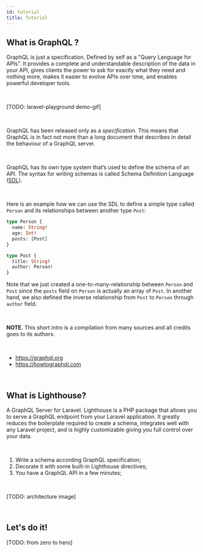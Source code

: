 ```yaml
---
id: tutorial
title: Tutorial
---
```



## What is GraphQL ?

GraphQL is just a specification. Defined by self as a "Query Language for APIs". It provides a complete and understandable description of the data in your API, gives clients the power to ask for exactly what they need and nothing more, makes it easier to evolve APIs over time, and enables powerful developer tools.

<br />

[TODO: laravel-playground demo-gif]

<br />

GraphQL has been released only as a *specification*. This means that GraphQL is in fact not more than a long document that describes in detail the behaviour of a GraphQL server. 

<br />

GraphQL has its own type system that’s used to define the schema of an API. The syntax for writing schemas is called Schema Definition Language ([SDL](https://www.prisma.io/blog/graphql-sdl-schema-definition-language-6755bcb9ce51/)).

<br />

Here is an example how we can use the SDL to define a simple type called `Person` and its relationships between another type `Post`:

```graphql
type Person {
  name: String!
  age: Int!
  posts: [Post]
}

type Post {
  title: String!
  author: Person!
}
```
Note that we just created a one-to-many-relationship between `Person` and `Post` since the `posts` field on `Person` is actually an array of `Post`. In another hand, we also defined the inverse relationship from `Post` to `Person` through `author` field.

<br />



**NOTE.** This short intro is a compilation from many sources and all credits goes to its authors.

<br />

- https://graphql.org
- https://howtographql.com



<br />

## What is Lighthouse?

A GraphQL Server for Laravel. Lighthouse is a PHP package that allows you to serve a GraphQL endpoint from your Laravel application. It greatly reduces the boilerplate required to create a schema, integrates well with any Laravel project, and is highly customizable giving you full control over your data.

<br />

1. Write a schema according GraphQL specification;
1. Decorate it with some built-in Lighthouse directives;
1. You have a GraphQL API in a few minutes;

<br />

[TODO: architecture image]

<br />


## Let's do it!

[TODO: from zero to hero]